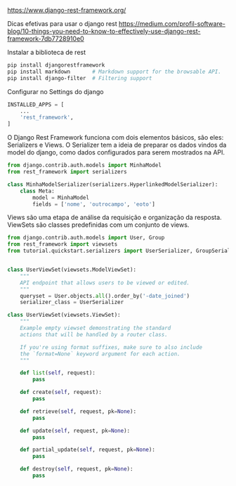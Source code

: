 https://www.django-rest-framework.org/

Dicas efetivas para usar o django rest
https://medium.com/profil-software-blog/10-things-you-need-to-know-to-effectively-use-django-rest-framework-7db7728910e0

Instalar a biblioteca de rest
```sh
pip install djangorestframework
pip install markdown       # Markdown support for the browsable API.
pip install django-filter  # Filtering support
```

Configurar no Settings do django
```python
INSTALLED_APPS = [
    ...
    'rest_framework',
]
```

O Django Rest Framework funciona com dois elementos básicos, são eles: Serializers e Views. O Serializer tem a ideia de preparar os dados vindos da model do django, como dados configurados para serem mostrados na API.

```python
from django.contrib.auth.models import MinhaModel
from rest_framework import serializers

class MinhaModelSerializer(serializers.HyperlinkedModelSerializer):
    class Meta:
        model = MinhaModel
        fields = ['nome', 'outrocampo', 'eoto']
```

Views são uma etapa de análise da requisição e organização da resposta. ViewSets são classes predefinidas com um conjunto de views. 


```python
from django.contrib.auth.models import User, Group
from rest_framework import viewsets
from tutorial.quickstart.serializers import UserSerializer, GroupSerializer


class UserViewSet(viewsets.ModelViewSet):
    """
    API endpoint that allows users to be viewed or edited.
    """
    queryset = User.objects.all().order_by('-date_joined')
    serializer_class = UserSerializer
```

```python
class UserViewSet(viewsets.ViewSet):
    """
    Example empty viewset demonstrating the standard
    actions that will be handled by a router class.

    If you're using format suffixes, make sure to also include
    the `format=None` keyword argument for each action.
    """

    def list(self, request):
        pass

    def create(self, request):
        pass

    def retrieve(self, request, pk=None):
        pass

    def update(self, request, pk=None):
        pass

    def partial_update(self, request, pk=None):
        pass

    def destroy(self, request, pk=None):
        pass
```
